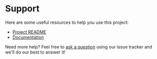 # Support

Here are some useful resources to help you use this project:

- [Project README](../README.md)
- [Documentation](https://docs.biurad.com/php-cache/)

Need more help? Feel free to [ask a question](https://github.com/biurad/php-cache/issues/new?labels=question) using our issue tracker and we'll do our best to answer it!
